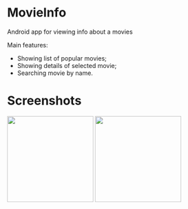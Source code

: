 # MovieInfo
Android app for viewing info about a movies

Main features:
* Showing list of popular movies;
* Showing details of selected movie;
* Searching movie by name.

# Screenshots
<p float="left">
  <img src="https://github.com/SergeySharipov/MovieInfo/blob/master/screenshots/1.png" width="200"/>
  <img src="https://github.com/SergeySharipov/MovieInfo/blob/master/screenshots/2.png" width="200"/>
</p>
